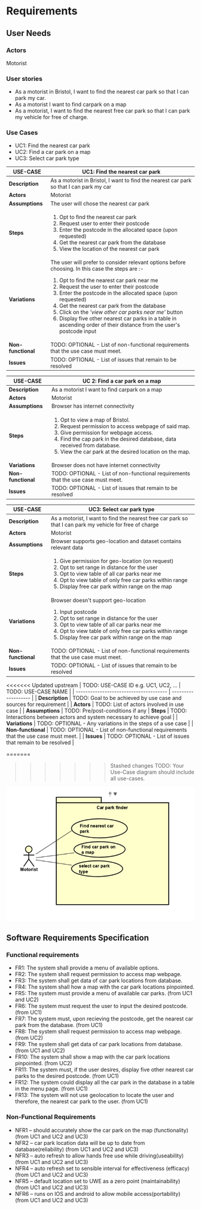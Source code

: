 # Requirements

## User Needs

### Actors
Motorist

### User stories
* As a motorist in Bristol, I want to find the nearest car park so that I can park my car.
* As a motorist I want to find carpark on a map
* As a motorist, I want to find the nearest free car park so that I can park my vehicle for free of charge.



### Use Cases
* UC1: Find the nearest car park
* UC2: Find a car park on a map
* UC3: Select car park type

| USE-CASE | UC1: Find the nearest car park | 
| -------- | ------------------------------ |
| **Description** | As a motorist in Bristol, I want to find the nearest car park so that I can park my car |
| **Actors** | Motorist |
| **Assumptions** | The user will chose the nearest car park |
| **Steps** | <ol><li>Opt to find the nearest car park</li><li>Request user to enter their postcode</li><li>Enter the postcode in the allocated space (upon requested) </li><li>Get the nearest car park from the database</li><li>View the location of the nearest car park</li></ol> |
| **Variations** | The user will prefer to consider relevant options before choosing. In this case the steps are :-<ol><li>Opt to find the nearest car park near me</li><li>Request the user to enter their postcode</li><li>Enter the postcode in the allocated space (upon requested)</li><li>Get the nearest car park from the database</li><li>Click on the _'view other car parks near me'_ button</li><li>Display five other nearest car parks in a table in ascending order of their distance from the user's postcode input</li></ol> |
| **Non-functional** | TODO: OPTIONAL - List of non-functional requirements that the use case must meet. |
| **Issues** | TODO: OPTIONAL - List of issues that remain to be resolved |

|USE-CASE | UC 2:  Find a car park on a map | 
| -------------------------------------- | ------------------- |
| **Description** | As a motorist I want to find carpark on a map |
| **Actors** | Motorist |
| **Assumptions** | Browser has internet connectivity</td></tr>
| **Steps** | <ol><li>Opt to view a map of Bristol.</li><li>Request permission to access webpage of said map.</li><li>Give permission for webpage access.</li><li>Find the cap park in the desired database, data received from database.</li><li>View the car park at the desired location on the map.</li><ol>|
| **Variations** | Browser does not have internet connectivity |
| **Non-functional** | TODO: OPTIONAL - List of non-functional requirements that the use case must meet. |
| **Issues** | TODO: OPTIONAL - List of issues that remain to be resolved |

|USE-CASE | UC3: Select car park type | 
| -------------------------------------- | ------------------- |
| **Description** | As a motorist, I want to find the nearest free car park so that I can park my vehicle for free of charge |
| **Actors** | Motorist |
| **Assumptions** | Browser supports geo-location and dataset contains relevant data </td></tr>
| **Steps** | <ol><li>Give permission for geo-location (on request)</li><li>Opt to set range in distance for the user</li><li>Opt to view table of all car parks near me</li><li>Opt to view table of only free car parks within range</li><li>Display free car park within range on the map</li><ol>|
| **Variations** | Browser doesn't support geo-location <ol><li>Input postcode</li><li>Opt to set range in distance for the user</li><li>Opt to view table of all car parks near me</li><li>Opt to view table of only free car parks within range</li><li>Display free car park within range on the map</li><ol> |
| **Non-functional** | TODO: OPTIONAL - List of non-functional requirements that the use case must meet. |
| **Issues** | TODO: OPTIONAL - List of issues that remain to be resolved |

<<<<<<< Updated upstream
| TODO: USE-CASE ID e.g. UC1, UC2, ... | TODO: USE-CASE NAME | 
| -------------------------------------- | ------------------- |
| **Description** | TODO: Goal to be achieved by use case and sources for requirement |
| **Actors** | TODO: List of actors involved in use case |
| **Assumptions** | TODO: Pre/post-conditions if any</td></tr>
| **Steps** | TODO: Interactions between actors and system necessary to achieve goal |
| **Variations** | TODO: OPTIONAL - Any variations in the steps of a use case |
| **Non-functional** | TODO: OPTIONAL - List of non-functional requirements that the use case must meet. |
| **Issues** | TODO: OPTIONAL - List of issues that remain to be resolved |

=======
>>>>>>> Stashed changes
TODO: Your Use-Case diagram should include all use-cases.

![User Case Diagram](images/UCD-car-park-finder.PNG)
## Software Requirements Specification
### Functional requirements

*  FR1: The system shall provide a menu of available options.
*  FR2: The system shall request permission to access map webpage. 
*  FR3: The system shall get data of car park locations from database.
*  FR4: The system shall how a map with the car park locations pinpointed.
*  FR5: The system must provide a menu of available car parks. (from UC1 and UC2)
*  FR6: The system must request the user to input the desired postcode. (from UC1)
*  FR7: The system must, upon recieving the postcode, get the nearest car park from the database. (from UC1)
*  FR8: The system shall request permission to access map webpage. (from UC2) 
*  FR9: The system shall get data of car park locations from database. (from UC1 and UC2)
* FR10: The system shall show a map with the car park locations pinpointed. (from UC2)
* FR11: The system must, if the user desires, display five other nearest car parks to the desired postcode. (from UC1)
* FR12: The system could display all the car park in the database in a table in the menu page. (from UC1)
* FR13: The system will not use geolocation to locate the user and therefore, the nearest car park to the user. (from UC1)

### Non-Functional Requirements
* NFR1 – should accurately show the car park on the map (functionality) (from UC1 and UC2 and UC3)
* NFR2 – car park location data will be up to date from database(reliability) (from UC1 and UC2 and UC3)
* NFR3 – auto refresh to allow hands free use while driving(useability) (from UC1 and UC2 and UC3)
* NFR4 – auto refresh set to sensible interval for effectiveness (efficacy) (from UC1 and UC2 and UC3)
* NFR5 – default location set to UWE as a zero point (maintainability) (from UC1 and UC2 and UC3)
* NFR6 – runs on IOS and android to allow mobile access(portability) (from UC1 and UC2 and UC3)

